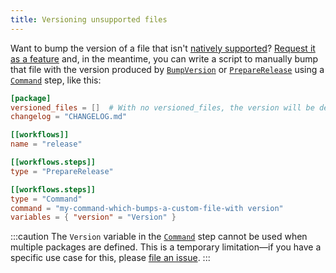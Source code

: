 ```yaml
---
title: Versioning unsupported files
---
```


Want to bump the version of a file that isn't [natively supported](/reference/Config%20File/packages)?
[Request it as a feature] and, in the meantime, you can write a script to manually bump that file with the version
produced by [`BumpVersion`] or [`PrepareRelease`] using a [`Command`] step, like this:

```toml
[package]
versioned_files = []  # With no versioned_files, the version will be determined via Git tag
changelog = "CHANGELOG.md"

[[workflows]]
name = "release"

[[workflows.steps]]
type = "PrepareRelease"

[[workflows.steps]]
type = "Command"
command = "my-command-which-bumps-a-custom-file-with version"
variables = { "version" = "Version" }
```

:::caution
The `Version` variable in the [`Command`] step cannot be used when multiple packages are defined.
This is a temporary limitation—if you have a specific use case for this, please [file an issue][request it as a feature].
:::

[request it as a feature]: https://github.com/knope-dev/knope/issues
[`bumpversion`]: /reference/Config%20File/step/BumpVersion
[`preparerelease`]: /reference/Config%20File/step/PrepareRelease.md
[`release`]: /reference/Config%20File/step/Release.md
[`command`]: /reference/Config%20File/step/Command.md
